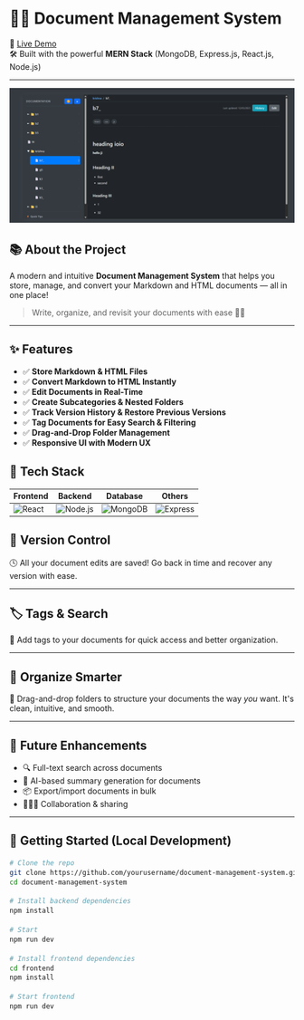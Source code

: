 # 📄✨ Document Management System

🚀 [Live Demo](https://document-management-system-qy99.onrender.com/)  
🛠️ Built with the powerful **MERN Stack** (MongoDB, Express.js, React.js, Node.js)

---

![Screenshot](https://github.com/krishna016agarwal/Document_Management_System/blob/main/Screenshot%202025-05-12%20180345.png?raw=true)


## 📚 About the Project

A modern and intuitive **Document Management System** that helps you store, manage, and convert your Markdown and HTML documents — all in one place!

> Write, organize, and revisit your documents with ease 🧠✨

---

## ✨ Features

- ✅ **Store Markdown & HTML Files**
- ✅ **Convert Markdown to HTML Instantly**
- ✅ **Edit Documents in Real-Time**
- ✅ **Create Subcategories & Nested Folders**
- ✅ **Track Version History & Restore Previous Versions**
- ✅ **Tag Documents for Easy Search & Filtering**
- ✅ **Drag-and-Drop Folder Management**
- ✅ **Responsive UI with Modern UX**



## 🔧 Tech Stack

| Frontend | Backend | Database | Others |
|---------|---------|----------|--------|
| ![React](https://img.shields.io/badge/React-20232A?style=for-the-badge&logo=react&logoColor=61DAFB) | ![Node.js](https://img.shields.io/badge/Node.js-339933?style=for-the-badge&logo=nodedotjs&logoColor=white) | ![MongoDB](https://img.shields.io/badge/MongoDB-4EA94B?style=for-the-badge&logo=mongodb&logoColor=white) | ![Express](https://img.shields.io/badge/Express.js-000000?style=for-the-badge&logo=express&logoColor=white) |




## 🧠 Version Control

🕓 All your document edits are saved! Go back in time and recover any version with ease.

---

## 🏷️ Tags & Search

📌 Add tags to your documents for quick access and better organization.

---

## 📂 Organize Smarter

📁 Drag-and-drop folders to structure your documents the way *you* want. It's clean, intuitive, and smooth.

---

## 🔄 Future Enhancements

- 🔍 Full-text search across documents
- 🤖 AI-based summary generation for documents
- 📦 Export/import documents in bulk
- 🧑‍🤝‍🧑 Collaboration & sharing

---

## 🚀 Getting Started (Local Development)

```bash
# Clone the repo
git clone https://github.com/yourusername/document-management-system.git
cd document-management-system

# Install backend dependencies
npm install

# Start 
npm run dev

# Install frontend dependencies
cd frontend
npm install

# Start frontend
npm run dev
